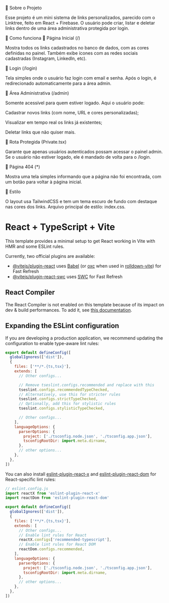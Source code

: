 🧩 Sobre o Projeto

Esse projeto é um mini sistema de links personalizados, parecido com o Linktree, feito em React + Firebase.
O usuário pode criar, listar e deletar links dentro de uma área administrativa protegida por login.

🚀 Como funciona
🔹 Página Inicial (/)

Mostra todos os links cadastrados no banco de dados, com as cores definidas no painel.
Também exibe ícones com as redes sociais cadastradas (Instagram, LinkedIn, etc).

🔹 Login (/login)

Tela simples onde o usuário faz login com email e senha.
Após o login, é redirecionado automaticamente para a área admin.

🔹 Área Administrativa (/admin)

Somente acessível para quem estiver logado.
Aqui o usuário pode:

Cadastrar novos links (com nome, URL e cores personalizadas);

Visualizar em tempo real os links já existentes;

Deletar links que não quiser mais.

🔹 Rota Protegida (Private.tsx)

Garante que apenas usuários autenticados possam acessar o painel admin.
Se o usuário não estiver logado, ele é mandado de volta para o /login.

🔹 Página 404 (*)

Mostra uma tela simples informando que a página não foi encontrada, com um botão para voltar à página inicial.

🎨 Estilo

O layout usa TailwindCSS e tem um tema escuro de fundo com destaque nas cores dos links.
Arquivo principal de estilo: index.css.





# React + TypeScript + Vite

This template provides a minimal setup to get React working in Vite with HMR and some ESLint rules.

Currently, two official plugins are available:

- [@vitejs/plugin-react](https://github.com/vitejs/vite-plugin-react/blob/main/packages/plugin-react) uses [Babel](https://babeljs.io/) (or [oxc](https://oxc.rs) when used in [rolldown-vite](https://vite.dev/guide/rolldown)) for Fast Refresh
- [@vitejs/plugin-react-swc](https://github.com/vitejs/vite-plugin-react/blob/main/packages/plugin-react-swc) uses [SWC](https://swc.rs/) for Fast Refresh

## React Compiler

The React Compiler is not enabled on this template because of its impact on dev & build performances. To add it, see [this documentation](https://react.dev/learn/react-compiler/installation).

## Expanding the ESLint configuration

If you are developing a production application, we recommend updating the configuration to enable type-aware lint rules:

```js
export default defineConfig([
  globalIgnores(['dist']),
  {
    files: ['**/*.{ts,tsx}'],
    extends: [
      // Other configs...

      // Remove tseslint.configs.recommended and replace with this
      tseslint.configs.recommendedTypeChecked,
      // Alternatively, use this for stricter rules
      tseslint.configs.strictTypeChecked,
      // Optionally, add this for stylistic rules
      tseslint.configs.stylisticTypeChecked,

      // Other configs...
    ],
    languageOptions: {
      parserOptions: {
        project: ['./tsconfig.node.json', './tsconfig.app.json'],
        tsconfigRootDir: import.meta.dirname,
      },
      // other options...
    },
  },
])
```

You can also install [eslint-plugin-react-x](https://github.com/Rel1cx/eslint-react/tree/main/packages/plugins/eslint-plugin-react-x) and [eslint-plugin-react-dom](https://github.com/Rel1cx/eslint-react/tree/main/packages/plugins/eslint-plugin-react-dom) for React-specific lint rules:

```js
// eslint.config.js
import reactX from 'eslint-plugin-react-x'
import reactDom from 'eslint-plugin-react-dom'

export default defineConfig([
  globalIgnores(['dist']),
  {
    files: ['**/*.{ts,tsx}'],
    extends: [
      // Other configs...
      // Enable lint rules for React
      reactX.configs['recommended-typescript'],
      // Enable lint rules for React DOM
      reactDom.configs.recommended,
    ],
    languageOptions: {
      parserOptions: {
        project: ['./tsconfig.node.json', './tsconfig.app.json'],
        tsconfigRootDir: import.meta.dirname,
      },
      // other options...
    },
  },
])
```
